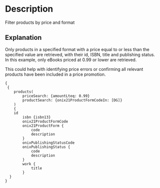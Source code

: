 # Description

Filter products by price and format

## Explanation

Only products in a specified format with a price equal to or less than the specified value are retrieved, 
with their id, ISBN, title and publishing status. In this example, only eBooks priced at 0.99 or lower are retrieved.

This could help with identifying price errors or confirming all relevant products have been included in a price promotion.

```gql
{
 {
    products(
        priceSearch: {amountLteq: 0.99}
        productSearch: {onix21ProductFormCodeIn: [DG]}
    )
    {
    id
        isbn {isbn13}
        onix21ProductFormCode
        onix21ProductForm {
            code
            description
        }
        onixPublishingStatusCode
        onixPublishingStatus {
            code
            description
        }
        work {
            title
        }
  }
}
```
